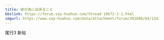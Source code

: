 ```yaml
---
title: 彼の為に出来ること
bbslink: https://forum.say-huahuo.com/thread-10672-1-1.html
imgurl: https://www.say-huahuo.com/data/attachment/forum/201608/04/134218zk9kl2lf7kesmn7k.png
---
```


尾行3   新帖<!--more-->
